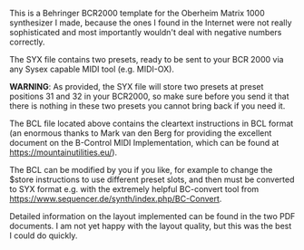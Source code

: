 
This is a Behringer BCR2000 template for the Oberheim Matrix 1000 synthesizer I made, because the ones I found in the Internet were not really 
sophisticated and most importantly wouldn't deal with negative numbers correctly.

The SYX file contains two presets, ready to be sent to your BCR 2000 via any Sysex capable MIDI tool (e.g. MIDI-OX). 

**WARNING**: As provided, the SYX file will store two presets at preset positions 31 and 32 in your BCR2000, so make sure before you send it
that there is nothing in these two presets you cannot bring back if you need it.

The BCL file located above contains the cleartext instructions in BCL format (an enormous thanks to Mark van den Berg for providing the excellent document 
on the B-Control MIDI Implementation, which can be found at https://mountainutilities.eu/). 

The BCL can be modified by you if you like, for example to change the $store instructions to use different preset slots, 
and then must be converted to SYX format e.g. with the extremely helpful BC-convert tool from https://www.sequencer.de/synth/index.php/BC-Convert.

Detailed information on the layout implemented can be found in the two PDF documents. I am not yet happy with the layout quality, but this was the best 
I could do quickly.


